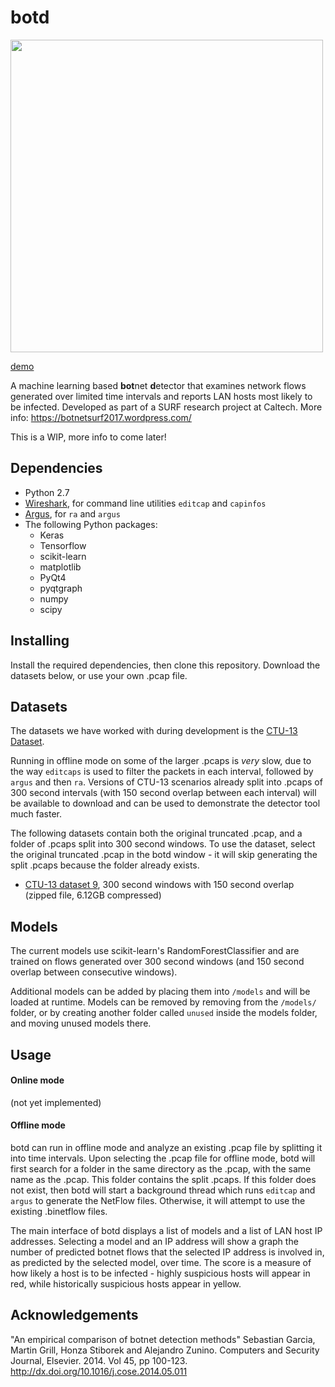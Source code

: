 # botd


<img src="https://i.imgur.com/PePvYrP.png" width="500" />

[demo](https://imgur.com/a/OMkbI)

A machine learning based **bot**net **d**etector that examines network flows generated over limited time intervals and reports LAN hosts most likely to be infected. Developed as part of a SURF research project at Caltech. More info: https://botnetsurf2017.wordpress.com/

This is a WIP, more info to come later!

Dependencies
------
* Python 2.7
* [Wireshark](https://www.wireshark.org/), for command line utilities `editcap` and `capinfos`
* [Argus](https://qosient.com/argus/downloads.shtml), for `ra` and `argus`
* The following Python packages:
  * Keras
  * Tensorflow
  * scikit-learn
  * matplotlib
  * PyQt4
  * pyqtgraph
  * numpy
  * scipy

Installing
------
Install the required dependencies, then clone this repository. Download the datasets below, or use your own .pcap file.

Datasets
------
The datasets we have worked with during development is the [CTU-13 Dataset](http://mcfp.weebly.com/the-ctu-13-dataset-a-labeled-dataset-with-botnet-normal-and-background-traffic.html).

Running in offline mode on some of the larger .pcaps is _very_ slow, due to the way `editcaps` is used to filter the packets in each interval, followed by `argus` and then `ra`. Versions of CTU-13 scenarios already split into .pcaps of 300 second intervals (with 150 second overlap between each interval) will be available to download and can be used to demonstrate the detector tool much faster.

The following datasets contain both the original truncated .pcap, and a folder of .pcaps split into 300 second windows. To use the dataset, select the original truncated .pcap in the botd window - it will skip generating the split .pcaps because the folder already exists.

* [CTU-13 dataset 9](https://blacker.caltech.edu/~onion/files/9.zip), 300 second windows with 150 second overlap (zipped file, 6.12GB compressed)

Models
------
The current models use scikit-learn's RandomForestClassifier and are trained on flows generated over 300 second windows (and 150 second overlap between consecutive windows).

Additional models can be added by placing them into `/models` and will be loaded at runtime. Models can be removed by removing from the `/models/` folder, or by creating another folder called `unused` inside the models folder, and moving unused models there.

Usage
------
#### Online mode
(not yet implemented)

#### Offline mode

botd can run in offline mode and analyze an existing .pcap file by splitting it into time intervals. Upon selecting the .pcap file for offline mode, botd will first search for a folder in the same directory as the .pcap, with the same name as the .pcap. This folder contains the split .pcaps. If this folder does not exist, then botd will start a background thread which runs `editcap` and `argus` to generate the NetFlow files. Otherwise, it will attempt to use the existing .binetflow files.

The main interface of botd displays a list of models and a list of LAN host IP addresses. Selecting a model and an IP address will show a graph the number of predicted botnet flows that the selected IP address is involved in, as predicted by the selected model, over time. The score is a measure of how likely a host is to be infected - highly suspicious hosts will appear in red, while historically suspicious hosts appear in yellow.

Acknowledgements
------
"An empirical comparison of botnet detection methods" Sebastian Garcia, Martin Grill, Honza Stiborek and Alejandro Zunino. Computers and Security Journal, Elsevier. 2014. Vol 45, pp 100-123. http://dx.doi.org/10.1016/j.cose.2014.05.011
